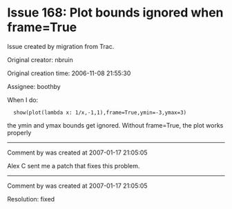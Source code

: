 # Issue 168: Plot bounds ignored when frame=True

Issue created by migration from Trac.

Original creator: nbruin

Original creation time: 2006-11-08 21:55:30

Assignee: boothby

When I do:


```
  show(plot(lambda x: 1/x,-1,1),frame=True,ymin=-3,ymax=3)
```


the ymin and ymax bounds get ignored. Without frame=True, the plot works properly


---

Comment by was created at 2007-01-17 21:05:05

Alex C sent me a patch that fixes this problem.


---

Comment by was created at 2007-01-17 21:05:05

Resolution: fixed
